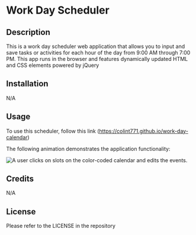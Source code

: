 # Work Day Scheduler

## Description

This is a work day scheduler web application that allows you to input and save tasks or activities for each hour of the day from 9:00 AM through 7:00 PM. This app runs in the browser and features dynamically updated HTML and CSS elements powered by jQuery

## Installation

N/A



## Usage

To use this scheduler, follow this link (https://colint771.github.io/work-day-calendar)


The following animation demonstrates the application functionality:

![A user clicks on slots on the color-coded calendar and edits the events.](./Assets/05-third-party-apis-homework-demo.gif)

## Credits 

N/A

## License 

Please refer to the LICENSE in the repository
